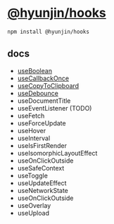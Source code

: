 # [@hyunjin/hooks](https://www.npmjs.com/package/@hyunjin/hooks)

```bash
npm install @hyunjin/hooks
```

## docs

- [useBoolean](https://github.com/hyunjinee/hooks/blob/main/src/useBoolean/useBoolean.md)
- [useCallbackOnce](https://github.com/hyunjinee/hooks/blob/main/src/useCallbackOnce/useCallbackOnce.md)
- [useCopyToClipboard](https://github.com/hyunjinee/hooks/blob/main/src/useCopyToClipboard/useCopyToClipboard.md)
- [useDebounce](https://github.com/hyunjinee/hooks/blob/main/src/useDebounce/useDebounce.md)
- useDocumentTitle
- useEventListener (TODO)
- useFetch
- useForceUpdate
- useHover
- useInterval
- useIsFirstRender
- useIsomorphicLayoutEffect
- useOnClickOutside
- useSafeContext
- useToggle
- useUpdateEffect
- useNetworkState
- useOnClickOutside
- useOverlay
- useUpload
